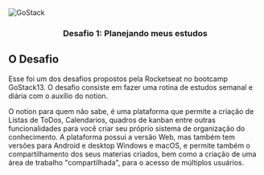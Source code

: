 <img alt="GoStack" src="https://storage.googleapis.com/golden-wind/bootcamp-gostack/header-desafios.png" />

<h3 align="center">
  Desafio 1: Planejando meus estudos
</h3>

## O Desafio

Esse foi um dos desafios propostos pela Rocketseat no bootcamp GoStack13. O desafio consiste em fazer uma rotina de estudos semanal e diária com o auxílio do notion.

O notion para quem não sabe, é uma plataforma que permite a criação de Listas de ToDos, Calendarios, quadros de  kanban entre outras funcionalidades para você criar seu próprio sistema de organização do conhecimento. A plataforma possui a versão Web, mas também tem versões para Android e desktop Windows e macOS, e permite também o compartilhamento dos seus materias criados, bem como a criação de uma área de trabalho "compartilhada", para o acesso de múltiplos usuários.